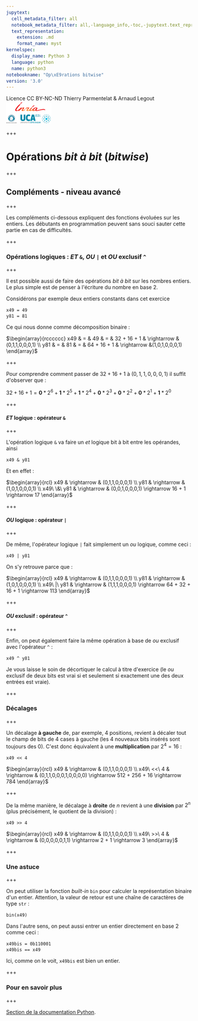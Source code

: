 ```yaml
---
jupytext:
  cell_metadata_filter: all
  notebook_metadata_filter: all,-language_info,-toc,-jupytext.text_representation.jupytext_version,-jupytext.text_representation.format_version
  text_representation:
    extension: .md
    format_name: myst
kernelspec:
  display_name: Python 3
  language: python
  name: python3
notebookname: "Op\xE9rations bitwise"
version: '3.0'
---
```


<div class="licence">
<span>Licence CC BY-NC-ND</span>
<span>Thierry Parmentelat &amp; Arnaud Legout</span>
<span><img src="media/both-logos-small-alpha.png" /></span>
</div>

+++

# Opérations *bit à bit* (*bitwise*)

+++

## Compléments - niveau avancé

+++

Les compléments ci-dessous expliquent des fonctions évoluées sur les entiers. Les débutants en programmation peuvent sans souci sauter cette partie en cas de difficultés.

+++

### Opérations logiques : *ET* `&`, *OU* `|` et *OU* exclusif `^`

+++

Il est possible aussi de faire des opérations *bit à bit* sur les nombres entiers. Le plus simple est de penser à l'écriture du nombre en base 2.

Considérons par exemple deux entiers constants dans cet exercice

```{code-cell}
x49 = 49
y81 = 81
```

Ce qui nous donne comme décomposition binaire :

$\begin{array}{rcccccc}
x49 & = & 49 & = & 32 + 16 + 1 & \rightarrow &(0,1,1,0,0,0,1) \\
y81 & = & 81 & = & 64 + 16 + 1 & \rightarrow &(1,0,1,0,0,0,1)
\end{array}$

+++

Pour comprendre comment passer de $32 + 16 + 1$ à $(0,1,1,0,0,0,1)$ il suffit d'observer que :

$32 + 16 + 1 =
\textbf{0}*2^6 +
\textbf{1}*2^5 +
\textbf{1}*2^4 +
\textbf{0}*2^3 +
\textbf{0}*2^2 +
\textbf{0}*2^1 +
\textbf{1}*2^0$

+++

#### *ET* logique : opérateur `&`

+++

L'opération logique `&` va faire un *et* logique bit à bit entre les opérandes, ainsi

```{code-cell}
x49 & y81
```

Et en effet :

$\begin{array}{rcl}
x49          & \rightarrow & (0,1,1,0,0,0,1) \\
y81          & \rightarrow & (1,0,1,0,0,0,1) \\
x49\ \&\ y81 & \rightarrow & (0,0,1,0,0,0,1) \rightarrow 16 + 1 \rightarrow 17
\end{array}$

+++

#### *OU* logique : opérateur `|`

+++

De même, l'opérateur logique `|` fait simplement un *ou* logique, comme ceci :

```{code-cell}
x49 | y81
```

On s'y retrouve parce que :

$\begin{array}{rcl}
x49         & \rightarrow & (0,1,1,0,0,0,1) \\
y81         & \rightarrow & (1,0,1,0,0,0,1) \\
x49\ |\ y81 & \rightarrow & (1,1,1,0,0,0,1) \rightarrow 64 + 32 + 16 + 1 \rightarrow 113
\end{array}$

+++

#### *OU* exclusif : opérateur `^`

+++

Enfin, on peut également faire la même opération à base de *ou* exclusif avec l'opérateur `^` :

```{code-cell}
x49 ^ y81
```

Je vous laisse le soin de décortiquer le calcul à titre d'exercice (le *ou* exclusif de deux bits est vrai si et seulement si exactement une des deux entrées est vraie).

+++

### Décalages

+++

Un décalage **à gauche** de, par exemple, 4 positions, revient à décaler tout le champ de bits de 4 cases à gauche (les 4 nouveaux bits insérés sont toujours des 0). C'est donc équivalent à une **multiplication** par $2^4 = 16$ :

```{code-cell}
x49 << 4
```

$\begin{array}{rcl}
x49        & \rightarrow & (0,1,1,0,0,0,1) \\
x49\ <<\ 4 & \rightarrow & (0,1,1,0,0,0,1,0,0,0,0) \rightarrow 512 + 256 + 16 \rightarrow 784
\end{array}$

+++

De la même manière, le décalage à **droite** de $n$ revient à une **division** par $2^n$ (plus précisément, le quotient de la division) :

```{code-cell}
x49 >> 4
```

$\begin{array}{rcl}
x49        & \rightarrow &         (0,1,1,0,0,0,1) \\
x49\ >>\ 4 & \rightarrow & (0,0,0,0,0,1,1) \rightarrow 2 + 1 \rightarrow 3
\end{array}$

+++

### Une astuce

+++

On peut utiliser la fonction *built-in* `bin` pour calculer la représentation binaire d'un entier. Attention, la valeur de retour est une chaîne de caractères de type `str` :

```{code-cell}
bin(x49)
```

Dans l'autre sens, on peut aussi entrer un entier directement en base 2 comme ceci :

```{code-cell}
x49bis = 0b110001
x49bis == x49
```

Ici, comme on le voit, `x49bis` est bien un entier.

+++

### Pour en savoir plus

+++

[Section de la documentation Python](https://docs.python.org/3/library/stdtypes.html#bitwise-operations-on-integer-types).
